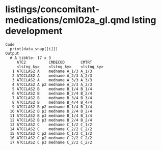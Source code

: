 # listings/concomitant-medications/cml02a_gl.qmd lsting development

    Code
      print(data_snap[[i]])
    Output
      # A tibble: 17 x 3
         ATC2          CMDECOD       CMTRT     
         <lstng_ky>    <lstng_ky>    <lstng_ky>
       1 ATCCLAS2 A    medname A_1/3 A_1/3     
       2 ATCCLAS2 A    medname A_2/3 A_2/3     
       3 ATCCLAS2 A    medname A_3/3 A_3/3     
       4 ATCCLAS2 A p2 medname A_3/3 A_3/3     
       5 ATCCLAS2 B    medname B_1/4 B_1/4     
       6 ATCCLAS2 B    medname B_2/4 B_2/4     
       7 ATCCLAS2 B    medname B_3/4 B_3/4     
       8 ATCCLAS2 B    medname B_4/4 B_4/4     
       9 ATCCLAS2 B p2 medname B_1/4 B_1/4     
      10 ATCCLAS2 B p2 medname B_2/4 B_2/4     
      11 ATCCLAS2 B p3 medname B_1/4 B_1/4     
      12 ATCCLAS2 B p3 medname B_2/4 B_2/4     
      13 ATCCLAS2 C    medname C_1/2 C_1/2     
      14 ATCCLAS2 C    medname C_2/2 C_2/2     
      15 ATCCLAS2 C p2 medname C_1/2 C_1/2     
      16 ATCCLAS2 C p2 medname C_2/2 C_2/2     
      17 ATCCLAS2 C p3 medname C_2/2 C_2/2     

